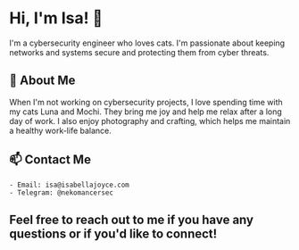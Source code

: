# Hi, I'm Isa! 👋

I'm a cybersecurity engineer who loves cats. I'm passionate about keeping networks and systems secure and protecting them from cyber threats.

## 🐾 About Me

When I'm not working on cybersecurity projects, I love spending time with my cats Luna and Mochi. They bring me joy and help me relax after a long day of work. I also enjoy photography and crafting, which helps me maintain a healthy work-life balance.

## 📫 Contact Me

    - Email: isa@isabellajoyce.com
    - Telegram: @nekomancersec

## Feel free to reach out to me if you have any questions or if you'd like to connect!
